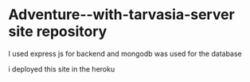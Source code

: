 # Adventure--with-tarvasia-server site repository

I used express js for backend and mongodb was used  for the database

i deployed  this site in the heroku



